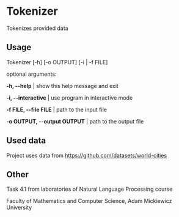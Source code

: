 # Tokenizer

Tokenizes provided data


## Usage
Tokenizer [-h] [-o OUTPUT] [-i | -f FILE]

optional arguments:

  **-h, --help** |           show this help message and exit
                        
  **-i, --interactive** |    use program in interactive mode
  
  **-f FILE, --file FILE** | path to the input file
    
  **-o OUTPUT, --output OUTPUT** |
                        path to the output file
  
## Used data
Project uses data from https://github.com/datasets/world-cities

## Other
Task 4.1 from laboratories of Natural Language Processing course

Faculty of Mathematics and Computer Science, Adam Mickiewicz University
